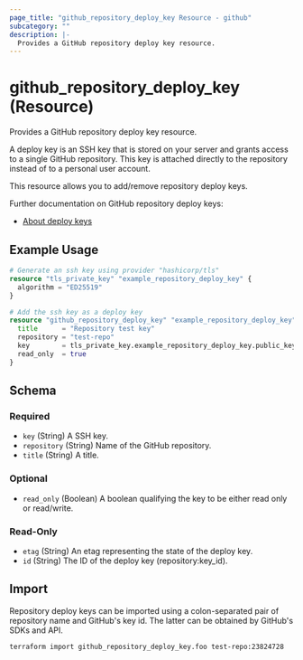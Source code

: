 ```yaml
---
page_title: "github_repository_deploy_key Resource - github"
subcategory: ""
description: |-
  Provides a GitHub repository deploy key resource.
---
```


# github_repository_deploy_key (Resource)

Provides a GitHub repository deploy key resource.

A deploy key is an SSH key that is stored on your server and grants access to a single GitHub repository. This key is attached directly to the repository instead of to a personal user account.

This resource allows you to add/remove repository deploy keys.

Further documentation on GitHub repository deploy keys:
- [About deploy keys](https://developer.github.com/guides/managing-deploy-keys/#deploy-keys)

## Example Usage

```terraform
# Generate an ssh key using provider "hashicorp/tls"
resource "tls_private_key" "example_repository_deploy_key" {
  algorithm = "ED25519"
}

# Add the ssh key as a deploy key
resource "github_repository_deploy_key" "example_repository_deploy_key" {
  title      = "Repository test key"
  repository = "test-repo"
  key        = tls_private_key.example_repository_deploy_key.public_key_openssh
  read_only  = true
}
```

<!-- schema generated by tfplugindocs -->
## Schema

### Required

- `key` (String) A SSH key.
- `repository` (String) Name of the GitHub repository.
- `title` (String) A title.

### Optional

- `read_only` (Boolean) A boolean qualifying the key to be either read only or read/write.

### Read-Only

- `etag` (String) An etag representing the state of the deploy key.
- `id` (String) The ID of the deploy key (repository:key_id).

## Import

Repository deploy keys can be imported using a colon-separated pair of repository name and GitHub's key id. The latter can be obtained by GitHub's SDKs and API.

```shell
terraform import github_repository_deploy_key.foo test-repo:23824728
```
